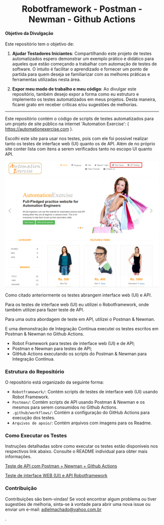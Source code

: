 <h1 align="center">Robotframework - Postman - Newman - Github Actions</h1>


#### Objetivo da Divulgação

Este repositório tem o objetivo de:

1. **Ajudar Testadores Iniciantes**:
   Compartilhando este projeto de testes automatizados espero demonstrar um exemplo prático e didático para aqueles que estão começando a trabalhar com automação de testes de software. O intuito é facilitar o aprendizado e fornecer um ponto de partida para quem deseja se familiarizar com as melhores práticas e ferramentas utilizadas nesta área.

2. **Expor meu modo de trabalho e meu código**:
   Ao divulgar este repositório, também desejo expor a forma como eu estruturo e implemento os testes automatizados em meus projetos. Desta maneira, ficarei grato em receber críticas e/ou sugestões de melhorias.

------

Este repositório contém o código de scripts de testes automatizados para um projeto de site público na internet 'Automation Exercise': ( https://automationexercise.com ).

Escolhi este site para usar nos testes, pois com ele foi possível realizar tanto os testes de interface web (UI) quanto os de API. Além de no próprio site conter lista com itens a serem verificados tanto no escopo UI quanto API.

![Página com Lista](https://github.com/adielpereiramachado/Robot_Postman_Automationexercise_WEB_API/blob/main/Arquivos%20de%20apoio/Site_lista_teste.png)


Como citado anteriormente os testes abrangem interface web (UI) e API. 

Para os testes de interface web (UI) eu utilizei o Robotframework, onde também utilizei para fazer teste de API.

Para uma outra abordagem de teste em API, utilizei o Postman & Newman.

E uma demonstração de Integração Contínua executei os testes escritos em Postman & Newman no Github Actions.

- Robot Framework para testes de interface web (UI) e de API;
- Postman e Newman para testes de API;
- GitHub Actions executando os scripts do Postman & Newman para Integração Contínua.

### Estrutura do Repositório

O repositório está organizado da seguinte forma:

- `Robotframework/`: Contém scripts de testes de interface web (UI) usando Robot Framework.
- `Postman/`: Contém scripts de API usando Postman & Newman e os mesmos para serem consumidos no Github Actions.
- `.github/workflows/`: Contém a configuração do GitHub Actions para execução dos testes.
- `Arquivos de apoio/`: Contém arquivos com imagens para os Readme.


### Como Executar os Testes

Instruções detalhadas sobre como executar os testes estão disponíveis nos respectivos link abaixo. Consulte o README individual para obter mais informações.


[Teste de API com Postman + Newman + Github Actions](https://github.com/adielpereiramachado/Robot_Postman_Automationexercise_WEB_API/tree/main/Postman "Teste de API com Postman + Newman + Github Actions")


[Teste de interface WEB (UI) e API Robotframework](https://github.com/adielpereiramachado/Robot_Postman_Automationexercise_WEB_API/tree/main/Robotframework "Teste de interface WEB (UI) e API Robotframework")


### Contribuição

Contribuições são bem-vindas! Se você encontrar algum problema ou tiver sugestões de melhoria, sinta-se à vontade para abrir uma nova issue ou enviar um e-mail: adielmachado@yahoo.com.br

.